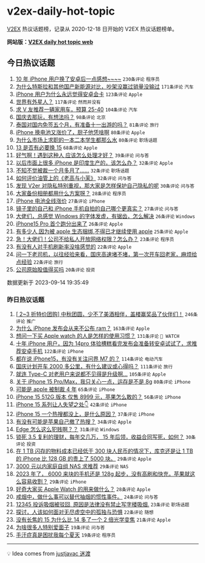# v2ex-daily-hot-topic

[V2EX](https://www.v2ex.com/) 热议话题榜，记录从 2020-12-18 日开始的 V2EX 热议话题榜单。

**网站版：[V2EX daily hot topic web](https://boojack.github.io/v2ex-daily-hot-topic-web/)**

## 今日热议话题

<!-- TODAY BEGIN -->

1. [10 年 iPhone 用户换了安卓后一点感想~~~~](https://www.v2ex.com/t/973658) `230条评论` `程序员`
1. [为什么特斯拉和其他国产新能源对比，吵架没赢过销量没输过](https://www.v2ex.com/t/973606) `171条评论` `汽车`
1. [iPhone 用户为什么永远觉得安卓会卡](https://www.v2ex.com/t/973730) `123条评论` `Apple`
1. [世界有外星人？](https://www.v2ex.com/t/973598) `117条评论` `然而并没有`
1. [求 V 友推荐一辆家用车，预算 25-40](https://www.v2ex.com/t/973630) `104条评论` `汽车`
1. [国庆去那玩，有想法吗？](https://www.v2ex.com/t/973609) `98条评论` `北京`
1. [泰国对国内免签五个月，有准备十一出游的吗？](https://www.v2ex.com/t/973712) `81条评论` `旅行`
1. [iPhone 换电池又涨价了，厨子他凭啥啊](https://www.v2ex.com/t/973642) `80条评论` `Apple`
1. [为什么市场上求职的一本二本学生都那么水](https://www.v2ex.com/t/973818) `80条评论` `职场话题`
1. [13 是否有必要换 15](https://www.v2ex.com/t/973716) `68条评论` `Apple`
1. [好气啊！遇到这种人 应该怎么处理才好？](https://www.v2ex.com/t/973796) `39条评论` `问与答`
1. [以后市面上很多 iPhone 是印度生产的，该怎么办？](https://www.v2ex.com/t/973806) `32条评论` `Apple`
1. [不知不觉被裁一个月多月了……](https://www.v2ex.com/t/973764) `32条评论` `职场话题`
1. [如何评价油管上的《老高与小茉》](https://www.v2ex.com/t/973660) `32条评论` `问与答`
1. [发现 V2er 对隐私特别重视，那大家是怎样保护自己隐私的呢](https://www.v2ex.com/t/973717) `30条评论` `问与答`
1. [大家备份相册都用什么方案呀？](https://www.v2ex.com/t/973776) `28条评论` `程序员`
1. [iPhone 电池全线涨价](https://www.v2ex.com/t/973686) `27条评论` `iPhone`
1. [镜子里的自己和 iPhone 手机自拍的自己哪个更真实？](https://www.v2ex.com/t/973628) `27条评论` `问与答`
1. [大佬们，总感觉 Windows 的字体发虚，有锯齿，怎么解决](https://www.v2ex.com/t/973728) `26条评论` `Windows`
1. [iPhone15 Pro 首个跑分出来了](https://www.v2ex.com/t/973691) `26条评论` `Apple`
1. [有多少人,因为被 apple 生态捆绑,不得已才继续使用 apple](https://www.v2ex.com/t/973877) `25条评论` `Apple`
1. [急！大佬们！公司不给私人开放网络权限？怎么办？](https://www.v2ex.com/t/973905) `23条评论` `程序员`
1. [有没有人对手机刷新率没啥感觉的](https://www.v2ex.com/t/973759) `22条评论` `Apple`
1. [问一下老司机，以往经验来看，国庆高速堵不堵，第一次开车回老家，麻烦给点经验](https://www.v2ex.com/t/973741) `22条评论` `旅行`
1. [公司原始股值得买吗](https://www.v2ex.com/t/973860) `20条评论` `投资`

数据更新于 2023-09-14 19:35:49

<!-- TODAY END -->

### 昨日热议话题

<!-- YESTERDAY BEGIN -->

1. [[ 2~3 折特价团购] 中秋团圆，少不了美酒相伴，盖楼赢奖品了伙伴们！](https://www.v2ex.com/t/973262) `246条评论` `推广`
1. [为什么 iPhone 发布会从来不公布 ram？](https://www.v2ex.com/t/973242) `163条评论` `Apple`
1. [想问一下买 Apple watch 的人是怎样的使用习惯？](https://www.v2ex.com/t/973214) `131条评论` ` WATCH`
1. [十年 iPhone 用户，因为 14pro 体验槽糕看完发布会准备转安卓试试了，求推荐安卓手机](https://www.v2ex.com/t/973410) `122条评论` `iPhone`
1. [都在说 iPhone15，有没有关注问界 M7 的？](https://www.v2ex.com/t/973334) `114条评论` `电动汽车`
1. [国庆计划开车 2000 多公里，有什么建议或心得吗？](https://www.v2ex.com/t/973375) `111条评论` `旅行`
1. [就连 Type-C 对老用户来说都不见得是升级啊...](https://www.v2ex.com/t/973294) `105条评论` `Apple`
1. [关于 iPhone 15 Pro/Max，我只关心一点，运存是不是 8g](https://www.v2ex.com/t/973212) `80条评论` `iPhone`
1. [可能是 apple 被制裁 4 年](https://www.v2ex.com/t/973335) `65条评论` `iPhone`
1. [iPhone 15 512G 版本 仅售 8999 元，苹果怎么敢的？](https://www.v2ex.com/t/973284) `56条评论` `iPhone`
1. [iPhone 15 系列让人失望之处👇](https://www.v2ex.com/t/973278) `42条评论` `iPhone`
1. [iPhone 15 一个热搜都没上，是什么原因？](https://www.v2ex.com/t/973391) `37条评论` `iPhone`
1. [有没有可能是苹果自己撤了热搜？](https://www.v2ex.com/t/973269) `34条评论` `Apple`
1. [Edge 怎么这么犯贱啊？？](https://www.v2ex.com/t/973523) `31条评论` `Windows`
1. [锁死 3.5 复利的理财，每年交几万， 15 年后领，收益合同写死，如何？](https://www.v2ex.com/t/973373) `30条评论` `投资`
1. [在 1 TB 闪存的物料成本已经低于 300 块人民币的情况下，库克还是让 1 TB 的 iPhone 比 128 GB 的贵上了 5000 块。](https://www.v2ex.com/t/973572) `29条评论` `Apple`
1. [3000 元以内家庭自组 NAS 求推荐](https://www.v2ex.com/t/973414) `29条评论` `NAS`
1. [2023 年了， 6000 来块的手机还是 128g 起步，没有高刷和快充，苹果就这么容易收割？](https://www.v2ex.com/t/973254) `29条评论` `iPhone`
1. [好奇大家买 Apple Watch 的用来做什么？](https://www.v2ex.com/t/973393) `28条评论` `Apple`
1. [戒烟中，做什么事可以替代抽烟的惯性事件。](https://www.v2ex.com/t/973392) `24条评论` `问与答`
1. [12345 投诉吸烟被驳回, 原因是法律没有禁止写字楼吸烟.](https://www.v2ex.com/t/973263) `23条评论` `职场话题`
1. [探讨，人该如何面对无尽虚空中的孤独与恐惧](https://www.v2ex.com/t/973303) `22条评论` `随想`
1. [没有长焦的 15 为什么比 14 多了一个 2 倍光学变焦](https://www.v2ex.com/t/973332) `21条评论` `Apple`
1. [为啥很多人特别爱面子](https://www.v2ex.com/t/973471) `19条评论` `问与答`
1. [手汗症真是困扰我每个夏天](https://www.v2ex.com/t/973453) `19条评论` `程序员`

<!-- YESTERDAY END -->

---

💡 Idea comes from [justjavac 迷渡](https://github.com/justjavac/)
